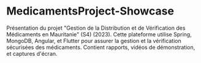 # MedicamentsProject-Showcase
Présentation du projet "Gestion de la Distribution et de Vérification des Médicaments en Mauritanie" (S4) (2023). Cette plateforme utilise Spring, MongoDB, Angular, et Flutter pour assurer la gestion et la vérification sécurisées des médicaments. Contient rapports, vidéos de démonstration, et captures d'écran.
